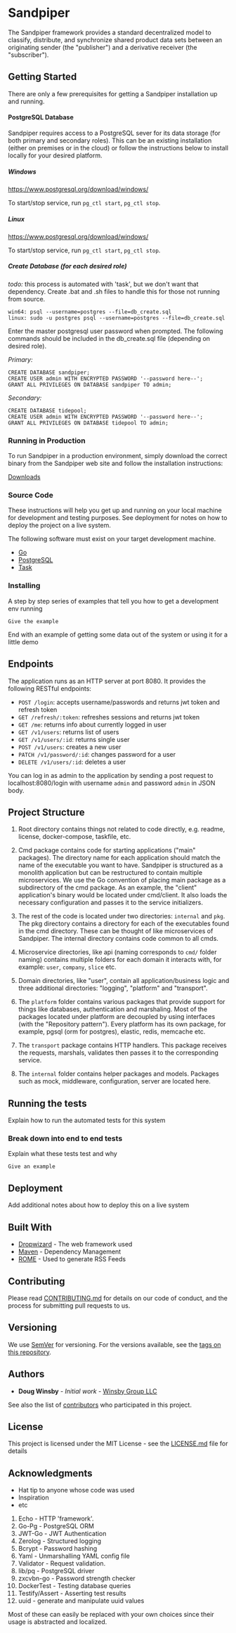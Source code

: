 # Sandpiper

The Sandpiper framework provides a standard decentralized model to classify, distribute, and synchronize shared product
data sets between an originating sender (the "publisher") and a derivative receiver (the "subscriber").

## Getting Started

There are only a few prerequisites for getting a Sandpiper installation up and running. 

#### PostgreSQL Database

Sandpiper requires access to a PostgreSQL sever for its data storage (for both primary and secondary roles). This can be an existing installation (either on premises or in the cloud) or follow
the instructions below to install locally for your desired platform.

##### Windows

https://www.postgresql.org/download/windows/

To start/stop service, run `pg_ctl start`, `pg_ctl stop`.

##### Linux

https://www.postgresql.org/download/windows/

To start/stop service, run `pg_ctl start`, `pg_ctl stop`.

##### Create Database (for each desired role)

*todo:* this process is automated with 'task', but we don't want that dependency. Create .bat and .sh files to handle this for those not running from source.

```
win64: psql --username=postgres --file=db_create.sql
linux: sudo -u postgres psql --username=postgres --file=db_create.sql
```

Enter the master postgresql user password when prompted. The following commands should be included in the db_create.sql file (depending on desired role).

*Primary:*
```
CREATE DATABASE sandpiper;
CREATE USER admin WITH ENCRYPTED PASSWORD '--password here--';
GRANT ALL PRIVILEGES ON DATABASE sandpiper TO admin;
```

*Secondary:*
```
CREATE DATABASE tidepool;
CREATE USER admin WITH ENCRYPTED PASSWORD '--password here--';
GRANT ALL PRIVILEGES ON DATABASE tidepool TO admin;
```

### Running in Production

To run Sandpiper in a production environment, simply download the correct binary from the Sandpiper web site and follow the installation instructions:

[Downloads](https://sandpiper.org/downloads)

### Source Code

These instructions will help you get up and running on your local machine for development and testing purposes. See deployment for notes on how to deploy the project on a live system.

The following software must exist on your target development machine.

* [Go](https://golang.org/)
* [PostgreSQL](https://www.postgresql.org/)
* [Task](https://taskfile.dev/)

### Installing

A step by step series of examples that tell you how to get a development env running

```
Give the example
```

End with an example of getting some data out of the system or using it for a little demo

## Endpoints

The application runs as an HTTP server at port 8080. It provides the following RESTful endpoints:

* `POST /login`: accepts username/passwords and returns jwt token and refresh token
* `GET /refresh/:token`: refreshes sessions and returns jwt token
* `GET /me`: returns info about currently logged in user
* `GET /v1/users`: returns list of users
* `GET /v1/users/:id`: returns single user
* `POST /v1/users`: creates a new user
* `PATCH /v1/password/:id`: changes password for a user
* `DELETE /v1/users/:id`: deletes a user

You can log in as admin to the application by sending a post request to localhost:8080/login with username `admin` and password `admin` in JSON body.

## Project Structure

1. Root directory contains things not related to code directly, e.g. readme, license, docker-compose, taskfile, etc.

2. Cmd package contains code for starting applications ("main" packages). The directory name for each application should match the name of the executable you want to have. Sandpiper is structured as a monolith application but can be restructured to contain multiple microservices. We use the Go convention of placing main package as a subdirectory of the cmd package. As an example, the "client" application's binary would be located under cmd/client. It also loads the necessary configuration and passes it to the service initializers.

3. The rest of the code is located under two directories: `internal` and `pkg`. The pkg directory contains a directory for each of the executables found in the cmd directory. These can be thought of like microservices of Sandpiper. The internal directory contains code common to all cmds. 

4. Microservice directories, like api (naming corresponds to `cmd/` folder naming) contains multiple folders for each domain it interacts with, for example: `user`, `company`, `slice` etc.

5. Domain directories, like "user", contain all application/business logic and three additional directories: "logging", "platform" and "transport".

6. The `platform` folder contains various packages that provide support for things like databases, authentication and marshaling. Most of the packages located under platform are decoupled by using interfaces (with the "Repository pattern"). Every platform has its own package, for example, pgsql (orm for postgres), elastic, redis, memcache etc.

7. The `transport` package contains HTTP handlers. This package receives the requests, marshals, validates then passes it to the corresponding service.

8. The `internal` folder contains helper packages and models. Packages such as mock, middleware, configuration, server are located here.

## Running the tests

Explain how to run the automated tests for this system

### Break down into end to end tests

Explain what these tests test and why

```
Give an example
```

## Deployment

Add additional notes about how to deploy this on a live system

## Built With

* [Dropwizard](http://www.dropwizard.io/1.0.2/docs/) - The web framework used
* [Maven](https://maven.apache.org/) - Dependency Management
* [ROME](https://rometools.github.io/rome/) - Used to generate RSS Feeds

## Contributing

Please read [CONTRIBUTING.md](https://gist.github.com/PurpleBooth/b24679402957c63ec426) for details on our code of conduct, and the process for submitting pull requests to us.

## Versioning

We use [SemVer](http://semver.org/) for versioning. For the versions available, see the [tags on this repository](https://github.com/your/project/tags). 

## Authors

* **Doug Winsby** - *Initial work* - [Winsby Group LLC](https://winsbygroup.com)

See also the list of [contributors](https://github.com/your/project/contributors) who participated in this project.

## License

This project is licensed under the MIT License - see the [LICENSE.md](LICENSE.md) file for details

## Acknowledgments

* Hat tip to anyone whose code was used
* Inspiration
* etc

1. Echo - HTTP 'framework'.
2. Go-Pg - PostgreSQL ORM
3. JWT-Go - JWT Authentication
4. Zerolog - Structured logging
5. Bcrypt - Password hashing
6. Yaml - Unmarshalling YAML config file
7. Validator - Request validation.
8. lib/pq - PostgreSQL driver
9. zxcvbn-go - Password strength checker
10. DockerTest - Testing database queries
11. Testify/Assert - Asserting test results
12. uuid - generate and manipulate uuid values

Most of these can easily be replaced with your own choices since their usage is abstracted and localized.
